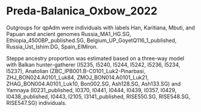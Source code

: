 # Preda-Balanica_Oxbow_2022
 
Outgroups for qpAdm were individuals with labels Han, Karitiana, Mbuti, and Papuan and ancient genomes Russia_MA1_HG.SG, Ethiopia_4500BP_published.SG, Belgium_UP_GoyetQ116_1_published, Russia_Ust_Ishim.DG, Spain_ElMiron.

Steppe ancestry proportion was estimated based on a three-way model with Balkan hunter-gatherer (I5235, I5240, I5244, I5242, I5236, I5234, I5237), 
Anatolian (ZBC_IPB001.B-C0101_Luk2-Pinarbasi, ZHJ_BON024.A0101_Luk84, ZMOJ_BON014.A0101_Luk21, ZHAG_BON004.A0101_Luk10, Bon002.SG, Ash128.SG, Ash133.SG) and Yamnaya (I0231_published, I0370, I0441, I0444, I0439, I0357, I0429, I0438_published, I0443, I2105, I3141_published, RISE550.SG, RISE548.SG, RISE547.SG) individuals.
